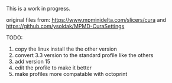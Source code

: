 This is a work in progress.

original files from: https://www.mpminidelta.com/slicers/cura
and https://github.com/ysoldak/MPMD-CuraSettings

TODO:
1. copy the linux install the the other version
2. convert 3.3 version to the standard profile like the others
3. add version 15
4. edit the profile to make it better
5. make profiles more compatable with octoprint
